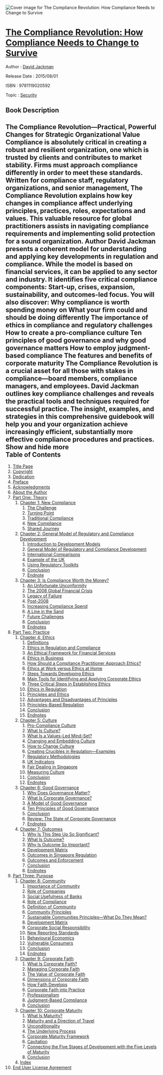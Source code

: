 ![Cover image for The Compliance Revolution: How Compliance Needs to Change to Survive](https://imgdetail.ebookreading.net/cover/cover/security/EB9781119020592.jpg)

[The Compliance Revolution: How Compliance Needs to Change to Survive](https://ebookreading.net/view/book/The+Compliance+Revolution%3A+How+Compliance+Needs+to+Change+to+Survive-EB9781119020592_1.html "The Compliance Revolution: How Compliance Needs to Change to Survive")
====================================================================================================================

Author : [David Jackman](https://ebookreading.net/search/author/David+Jackman)

Release Date : 2015/08/01

ISBN : 9781119020592

Topic : [Security](https://ebookreading.net/search/category/security)

Book Description
-----------------

 The Compliance Revolution—Practical, Powerful Changes for Strategic Organizational Value
Compliance is absolutely critical in creating a robust and resilient organization, one which is trusted by clients and contributes to market stability. Firms must approach compliance differently in order to meet these standards. Written for compliance staff, regulatory organizations, and senior management, The Compliance Revolution explains how key changes in compliance affect underlying principles, practices, roles, expectations and values. This valuable resource for global practitioners assists in navigating compliance requirements and implementing solid protection for a sound organization.
Author David Jackman presents a coherent model for understanding and applying key developments in regulation and compliance. While the model is based on financial services, it can be applied to any sector and industry. It identifies five critical compliance components: Start-up, crises, expansion, sustainability, and outcomes-led focus.
You will also discover:
Why compliance is worth spending money on
What your firm could and should be doing differently
The importance of ethics in compliance and regulatory challenges
How to create a pro-compliance culture
Ten principles of good governance and why good governance matters
How to employ judgment-based compliance
The features and benefits of corporate maturity
The Compliance Revolution is a crucial asset for all those with stakes in compliance—board members, compliance managers, and employees. David Jackman outlines key compliance challenges and reveals the practical tools and techniques required for successful practice. The insight, examples, and strategies in this comprehensive guidebook will help you and your organization achieve increasingly efficient, substantially more effective compliance procedures and practices.
        Show and hide more                
Table of Contents
-----------------

1. [Title Page](https://ebookreading.net/view/book/The+Compliance+Revolution%3A+How+Compliance+Needs+to+Change+to+Survive-EB9781119020592_4.html#titlepage)
1. [Copyright](https://ebookreading.net/view/book/The+Compliance+Revolution%3A+How+Compliance+Needs+to+Change+to+Survive-EB9781119020592_5.html#f1)
1. [Dedication](https://ebookreading.net/view/book/The+Compliance+Revolution%3A+How+Compliance+Needs+to+Change+to+Survive-EB9781119020592_6.html#f2)
1. [Preface](https://ebookreading.net/view/book/The+Compliance+Revolution%3A+How+Compliance+Needs+to+Change+to+Survive-EB9781119020592_7.html#f3)
1. [Acknowledgments](https://ebookreading.net/view/book/The+Compliance+Revolution%3A+How+Compliance+Needs+to+Change+to+Survive-EB9781119020592_8.html#f4)
1. [About the Author](https://ebookreading.net/view/book/The+Compliance+Revolution%3A+How+Compliance+Needs+to+Change+to+Survive-EB9781119020592_9.html#f5)
1. [Part One: Theory](https://ebookreading.net/view/book/The+Compliance+Revolution%3A+How+Compliance+Needs+to+Change+to+Survive-EB9781119020592_10.html#p1)
    1. [Chapter 1: New Compliance](https://ebookreading.net/view/book/The+Compliance+Revolution%3A+How+Compliance+Needs+to+Change+to+Survive-EB9781119020592_11.html#c1)
        1. [The Challenge](https://ebookreading.net/view/book/The+Compliance+Revolution%3A+How+Compliance+Needs+to+Change+to+Survive-EB9781119020592_11.html#c01_level1_1)
        1. [Turning Point](https://ebookreading.net/view/book/The+Compliance+Revolution%3A+How+Compliance+Needs+to+Change+to+Survive-EB9781119020592_11.html#c01_level1_2)
        1. [Traditional Compliance](https://ebookreading.net/view/book/The+Compliance+Revolution%3A+How+Compliance+Needs+to+Change+to+Survive-EB9781119020592_11.html#c01_level1_3)
        1. [New Compliance](https://ebookreading.net/view/book/The+Compliance+Revolution%3A+How+Compliance+Needs+to+Change+to+Survive-EB9781119020592_11.html#c01_level1_4)
        1. [Shared Journey](https://ebookreading.net/view/book/The+Compliance+Revolution%3A+How+Compliance+Needs+to+Change+to+Survive-EB9781119020592_11.html#c01_level1_5)
    1. [Chapter 2: General Model of Regulatory and Compliance Development](https://ebookreading.net/view/book/The+Compliance+Revolution%3A+How+Compliance+Needs+to+Change+to+Survive-EB9781119020592_12.html#c2)
        1. [Introduction to Development Models](https://ebookreading.net/view/book/The+Compliance+Revolution%3A+How+Compliance+Needs+to+Change+to+Survive-EB9781119020592_12.html#c02_level1_1)
        1. [General Model of Regulatory and Compliance Development](https://ebookreading.net/view/book/The+Compliance+Revolution%3A+How+Compliance+Needs+to+Change+to+Survive-EB9781119020592_12.html#c02_level1_2)
        1. [International Comparisons](https://ebookreading.net/view/book/The+Compliance+Revolution%3A+How+Compliance+Needs+to+Change+to+Survive-EB9781119020592_12.html#c02_level1_3)
        1. [Example of the UK](https://ebookreading.net/view/book/The+Compliance+Revolution%3A+How+Compliance+Needs+to+Change+to+Survive-EB9781119020592_12.html#c02_level1_4)
        1. [Using Regulatory Toolkits](https://ebookreading.net/view/book/The+Compliance+Revolution%3A+How+Compliance+Needs+to+Change+to+Survive-EB9781119020592_12.html#c02_level1_5)
        1. [Conclusion](https://ebookreading.net/view/book/The+Compliance+Revolution%3A+How+Compliance+Needs+to+Change+to+Survive-EB9781119020592_12.html#c02_level1_6)
        1. [Endnote](https://ebookreading.net/view/book/The+Compliance+Revolution%3A+How+Compliance+Needs+to+Change+to+Survive-EB9781119020592_12.html#c02_level1_7)
    1. [Chapter 3: Is Compliance Worth the Money?](https://ebookreading.net/view/book/The+Compliance+Revolution%3A+How+Compliance+Needs+to+Change+to+Survive-EB9781119020592_13.html#c3)
        1. [An Unfortunate Unconformity](https://ebookreading.net/view/book/The+Compliance+Revolution%3A+How+Compliance+Needs+to+Change+to+Survive-EB9781119020592_13.html#c03_level1_1)
        1. [The 2008 Global Financial Crisis](https://ebookreading.net/view/book/The+Compliance+Revolution%3A+How+Compliance+Needs+to+Change+to+Survive-EB9781119020592_13.html#c03_level1_2)
        1. [Legacy of Failure](https://ebookreading.net/view/book/The+Compliance+Revolution%3A+How+Compliance+Needs+to+Change+to+Survive-EB9781119020592_13.html#c03_level1_3)
        1. [Post-2008](https://ebookreading.net/view/book/The+Compliance+Revolution%3A+How+Compliance+Needs+to+Change+to+Survive-EB9781119020592_13.html#c03_level1_4)
        1. [Increasing Compliance Spend](https://ebookreading.net/view/book/The+Compliance+Revolution%3A+How+Compliance+Needs+to+Change+to+Survive-EB9781119020592_13.html#c03_level1_5)
        1. [A Line in the Sand](https://ebookreading.net/view/book/The+Compliance+Revolution%3A+How+Compliance+Needs+to+Change+to+Survive-EB9781119020592_13.html#c03_level1_6)
        1. [Future Challenges](https://ebookreading.net/view/book/The+Compliance+Revolution%3A+How+Compliance+Needs+to+Change+to+Survive-EB9781119020592_13.html#c03_level1_7)
        1. [Conclusion](https://ebookreading.net/view/book/The+Compliance+Revolution%3A+How+Compliance+Needs+to+Change+to+Survive-EB9781119020592_13.html#c03_level1_8)
        1. [Endnotes](https://ebookreading.net/view/book/The+Compliance+Revolution%3A+How+Compliance+Needs+to+Change+to+Survive-EB9781119020592_13.html#c03_level1_9)
1. [Part Two: Practice](https://ebookreading.net/view/book/The+Compliance+Revolution%3A+How+Compliance+Needs+to+Change+to+Survive-EB9781119020592_14.html#p2)
    1. [Chapter 4: Ethics](https://ebookreading.net/view/book/The+Compliance+Revolution%3A+How+Compliance+Needs+to+Change+to+Survive-EB9781119020592_15.html#c4)
        1. [Definitions](https://ebookreading.net/view/book/The+Compliance+Revolution%3A+How+Compliance+Needs+to+Change+to+Survive-EB9781119020592_15.html#c04_level1_1)
        1. [Ethics in Regulation and Compliance](https://ebookreading.net/view/book/The+Compliance+Revolution%3A+How+Compliance+Needs+to+Change+to+Survive-EB9781119020592_15.html#c04_level1_2)
        1. [An Ethical Framework for Financial Services](https://ebookreading.net/view/book/The+Compliance+Revolution%3A+How+Compliance+Needs+to+Change+to+Survive-EB9781119020592_15.html#c04_level1_3)
        1. [Ethics in Business](https://ebookreading.net/view/book/The+Compliance+Revolution%3A+How+Compliance+Needs+to+Change+to+Survive-EB9781119020592_15.html#c04_level1_4)
        1. [How Should a Compliance Practitioner Approach Ethics?](https://ebookreading.net/view/book/The+Compliance+Revolution%3A+How+Compliance+Needs+to+Change+to+Survive-EB9781119020592_15.html#c04_level1_5)
        1. [Ethics at Work versus Ethics at Home](https://ebookreading.net/view/book/The+Compliance+Revolution%3A+How+Compliance+Needs+to+Change+to+Survive-EB9781119020592_15.html#c04_level1_6)
        1. [Steps Towards Developing Ethics](https://ebookreading.net/view/book/The+Compliance+Revolution%3A+How+Compliance+Needs+to+Change+to+Survive-EB9781119020592_15.html#c04_level1_7)
        1. [Main Tools for Identifying and Applying Corporate Ethics](https://ebookreading.net/view/book/The+Compliance+Revolution%3A+How+Compliance+Needs+to+Change+to+Survive-EB9781119020592_15.html#c04_level1_8)
        1. [Three Critical Steps in Establishing Ethics](https://ebookreading.net/view/book/The+Compliance+Revolution%3A+How+Compliance+Needs+to+Change+to+Survive-EB9781119020592_15.html#c04_level1_9)
        1. [Ethics in Regulation](https://ebookreading.net/view/book/The+Compliance+Revolution%3A+How+Compliance+Needs+to+Change+to+Survive-EB9781119020592_15.html#c04_level1_10)
        1. [Principles and Ethics](https://ebookreading.net/view/book/The+Compliance+Revolution%3A+How+Compliance+Needs+to+Change+to+Survive-EB9781119020592_15.html#c04_level1_11)
        1. [Advantages and Disadvantages of Principles](https://ebookreading.net/view/book/The+Compliance+Revolution%3A+How+Compliance+Needs+to+Change+to+Survive-EB9781119020592_15.html#c04_level1_12)
        1. [Principles-Based Regulation](https://ebookreading.net/view/book/The+Compliance+Revolution%3A+How+Compliance+Needs+to+Change+to+Survive-EB9781119020592_15.html#c04_level1_13)
        1. [Conclusion](https://ebookreading.net/view/book/The+Compliance+Revolution%3A+How+Compliance+Needs+to+Change+to+Survive-EB9781119020592_15.html#c04_level1_14)
        1. [Endnotes](https://ebookreading.net/view/book/The+Compliance+Revolution%3A+How+Compliance+Needs+to+Change+to+Survive-EB9781119020592_15.html#c04_level1_15)
    1. [Chapter 5: Culture](https://ebookreading.net/view/book/The+Compliance+Revolution%3A+How+Compliance+Needs+to+Change+to+Survive-EB9781119020592_16.html#c5)
        1. [Pro-Compliance Culture](https://ebookreading.net/view/book/The+Compliance+Revolution%3A+How+Compliance+Needs+to+Change+to+Survive-EB9781119020592_16.html#c05_level1_1)
        1. [What Is Culture?](https://ebookreading.net/view/book/The+Compliance+Revolution%3A+How+Compliance+Needs+to+Change+to+Survive-EB9781119020592_16.html#c05_level1_2)
        1. [What Is a Values-Led Mind-Set?](https://ebookreading.net/view/book/The+Compliance+Revolution%3A+How+Compliance+Needs+to+Change+to+Survive-EB9781119020592_16.html#c05_level1_3)
        1. [Changing and Embedding Culture](https://ebookreading.net/view/book/The+Compliance+Revolution%3A+How+Compliance+Needs+to+Change+to+Survive-EB9781119020592_16.html#c05_level1_4)
        1. [How to Change Culture](https://ebookreading.net/view/book/The+Compliance+Revolution%3A+How+Compliance+Needs+to+Change+to+Survive-EB9781119020592_16.html#c05_level1_5)
        1. [Creating Crucibles in Regulation—Examples](https://ebookreading.net/view/book/The+Compliance+Revolution%3A+How+Compliance+Needs+to+Change+to+Survive-EB9781119020592_16.html#c05_level1_6)
        1. [Regulatory Methodologies](https://ebookreading.net/view/book/The+Compliance+Revolution%3A+How+Compliance+Needs+to+Change+to+Survive-EB9781119020592_16.html#c05_level1_7)
        1. [UK Indicators](https://ebookreading.net/view/book/The+Compliance+Revolution%3A+How+Compliance+Needs+to+Change+to+Survive-EB9781119020592_16.html#c05_level1_8)
        1. [Fair Dealing in Singapore](https://ebookreading.net/view/book/The+Compliance+Revolution%3A+How+Compliance+Needs+to+Change+to+Survive-EB9781119020592_16.html#c05_level1_9)
        1. [Measuring Culture](https://ebookreading.net/view/book/The+Compliance+Revolution%3A+How+Compliance+Needs+to+Change+to+Survive-EB9781119020592_16.html#c05_level1_10)
        1. [Conclusion](https://ebookreading.net/view/book/The+Compliance+Revolution%3A+How+Compliance+Needs+to+Change+to+Survive-EB9781119020592_16.html#c05_level1_11)
        1. [Endnotes](https://ebookreading.net/view/book/The+Compliance+Revolution%3A+How+Compliance+Needs+to+Change+to+Survive-EB9781119020592_16.html#c05_level1_12)
    1. [Chapter 6: Good Governance](https://ebookreading.net/view/book/The+Compliance+Revolution%3A+How+Compliance+Needs+to+Change+to+Survive-EB9781119020592_17.html#c6)
        1. [Why Does Governance Matter?](https://ebookreading.net/view/book/The+Compliance+Revolution%3A+How+Compliance+Needs+to+Change+to+Survive-EB9781119020592_17.html#c06_level1_1)
        1. [What Is Corporate Governance?](https://ebookreading.net/view/book/The+Compliance+Revolution%3A+How+Compliance+Needs+to+Change+to+Survive-EB9781119020592_17.html#c06_level1_2)
        1. [A Model of Good Governance](https://ebookreading.net/view/book/The+Compliance+Revolution%3A+How+Compliance+Needs+to+Change+to+Survive-EB9781119020592_17.html#c06_level1_3)
        1. [Ten Principles of Good Governance](https://ebookreading.net/view/book/The+Compliance+Revolution%3A+How+Compliance+Needs+to+Change+to+Survive-EB9781119020592_17.html#c06_level1_4)
        1. [Conclusion](https://ebookreading.net/view/book/The+Compliance+Revolution%3A+How+Compliance+Needs+to+Change+to+Survive-EB9781119020592_17.html#c06_level1_5)
        1. [Review: The State of Corporate Governance](https://ebookreading.net/view/book/The+Compliance+Revolution%3A+How+Compliance+Needs+to+Change+to+Survive-EB9781119020592_17.html#c06_level1_6)
        1. [Endnotes](https://ebookreading.net/view/book/The+Compliance+Revolution%3A+How+Compliance+Needs+to+Change+to+Survive-EB9781119020592_17.html#c06_level1_7)
    1. [Chapter 7: Outcomes](https://ebookreading.net/view/book/The+Compliance+Revolution%3A+How+Compliance+Needs+to+Change+to+Survive-EB9781119020592_18.html#c7)
        1. [Why Is This Step Up So Significant?](https://ebookreading.net/view/book/The+Compliance+Revolution%3A+How+Compliance+Needs+to+Change+to+Survive-EB9781119020592_18.html#c07_level1_1)
        1. [What Is Outcome?](https://ebookreading.net/view/book/The+Compliance+Revolution%3A+How+Compliance+Needs+to+Change+to+Survive-EB9781119020592_18.html#c07_level1_2)
        1. [Why Is Outcome So Important?](https://ebookreading.net/view/book/The+Compliance+Revolution%3A+How+Compliance+Needs+to+Change+to+Survive-EB9781119020592_18.html#c07_level1_3)
        1. [Development Matrix](https://ebookreading.net/view/book/The+Compliance+Revolution%3A+How+Compliance+Needs+to+Change+to+Survive-EB9781119020592_18.html#c07_level1_4)
        1. [Outcomes in Singapore Regulation](https://ebookreading.net/view/book/The+Compliance+Revolution%3A+How+Compliance+Needs+to+Change+to+Survive-EB9781119020592_18.html#c07_level1_5)
        1. [Outcomes and Enforcement](https://ebookreading.net/view/book/The+Compliance+Revolution%3A+How+Compliance+Needs+to+Change+to+Survive-EB9781119020592_18.html#c07_level1_6)
        1. [Conclusion](https://ebookreading.net/view/book/The+Compliance+Revolution%3A+How+Compliance+Needs+to+Change+to+Survive-EB9781119020592_18.html#c07_level1_7)
        1. [Endnotes](https://ebookreading.net/view/book/The+Compliance+Revolution%3A+How+Compliance+Needs+to+Change+to+Survive-EB9781119020592_18.html#c07_level1_8)
1. [Part Three: Purpose](https://ebookreading.net/view/book/The+Compliance+Revolution%3A+How+Compliance+Needs+to+Change+to+Survive-EB9781119020592_19.html#p3)
    1. [Chapter 8: Community](https://ebookreading.net/view/book/The+Compliance+Revolution%3A+How+Compliance+Needs+to+Change+to+Survive-EB9781119020592_20.html#c8)
        1. [Importance of Community](https://ebookreading.net/view/book/The+Compliance+Revolution%3A+How+Compliance+Needs+to+Change+to+Survive-EB9781119020592_20.html#c08_level1_1)
        1. [Role of Companies](https://ebookreading.net/view/book/The+Compliance+Revolution%3A+How+Compliance+Needs+to+Change+to+Survive-EB9781119020592_20.html#c08_level1_2)
        1. [Social Usefulness of Banks](https://ebookreading.net/view/book/The+Compliance+Revolution%3A+How+Compliance+Needs+to+Change+to+Survive-EB9781119020592_20.html#c08_level1_3)
        1. [Role of Compliance](https://ebookreading.net/view/book/The+Compliance+Revolution%3A+How+Compliance+Needs+to+Change+to+Survive-EB9781119020592_20.html#c08_level1_4)
        1. [Definition of Community](https://ebookreading.net/view/book/The+Compliance+Revolution%3A+How+Compliance+Needs+to+Change+to+Survive-EB9781119020592_20.html#c08_level1_5)
        1. [Community Principles](https://ebookreading.net/view/book/The+Compliance+Revolution%3A+How+Compliance+Needs+to+Change+to+Survive-EB9781119020592_20.html#c08_level1_6)
        1. [Sustainable Communities Principles—What Do They Mean?](https://ebookreading.net/view/book/The+Compliance+Revolution%3A+How+Compliance+Needs+to+Change+to+Survive-EB9781119020592_20.html#c08_level1_7)
        1. [Development Matrix](https://ebookreading.net/view/book/The+Compliance+Revolution%3A+How+Compliance+Needs+to+Change+to+Survive-EB9781119020592_20.html#c08_level1_8)
        1. [Corporate Social Responsibility](https://ebookreading.net/view/book/The+Compliance+Revolution%3A+How+Compliance+Needs+to+Change+to+Survive-EB9781119020592_20.html#c08_level1_9)
        1. [New Reporting Standards](https://ebookreading.net/view/book/The+Compliance+Revolution%3A+How+Compliance+Needs+to+Change+to+Survive-EB9781119020592_20.html#c08_level1_10)
        1. [Behavioural Economics](https://ebookreading.net/view/book/The+Compliance+Revolution%3A+How+Compliance+Needs+to+Change+to+Survive-EB9781119020592_20.html#c08_level1_11)
        1. [Vulnerable Consumers](https://ebookreading.net/view/book/The+Compliance+Revolution%3A+How+Compliance+Needs+to+Change+to+Survive-EB9781119020592_20.html#c08_level1_12)
        1. [Conclusion](https://ebookreading.net/view/book/The+Compliance+Revolution%3A+How+Compliance+Needs+to+Change+to+Survive-EB9781119020592_20.html#c08_level1_13)
        1. [Endnotes](https://ebookreading.net/view/book/The+Compliance+Revolution%3A+How+Compliance+Needs+to+Change+to+Survive-EB9781119020592_20.html#c08_level1_14)
    1. [Chapter 9: Corporate Faith](https://ebookreading.net/view/book/The+Compliance+Revolution%3A+How+Compliance+Needs+to+Change+to+Survive-EB9781119020592_21.html#c9)
        1. [What Is Corporate Faith?](https://ebookreading.net/view/book/The+Compliance+Revolution%3A+How+Compliance+Needs+to+Change+to+Survive-EB9781119020592_21.html#c09_level1_1)
        1. [Managing Corporate Faith](https://ebookreading.net/view/book/The+Compliance+Revolution%3A+How+Compliance+Needs+to+Change+to+Survive-EB9781119020592_21.html#c09_level1_2)
        1. [The Value of Corporate Faith](https://ebookreading.net/view/book/The+Compliance+Revolution%3A+How+Compliance+Needs+to+Change+to+Survive-EB9781119020592_21.html#c09_level1_3)
        1. [Dimensions of Corporate Faith](https://ebookreading.net/view/book/The+Compliance+Revolution%3A+How+Compliance+Needs+to+Change+to+Survive-EB9781119020592_21.html#c09_level1_4)
        1. [How Faith Develops](https://ebookreading.net/view/book/The+Compliance+Revolution%3A+How+Compliance+Needs+to+Change+to+Survive-EB9781119020592_21.html#c09_level1_5)
        1. [Corporate Faith into Practice](https://ebookreading.net/view/book/The+Compliance+Revolution%3A+How+Compliance+Needs+to+Change+to+Survive-EB9781119020592_21.html#c09_level1_6)
        1. [Professionalism](https://ebookreading.net/view/book/The+Compliance+Revolution%3A+How+Compliance+Needs+to+Change+to+Survive-EB9781119020592_21.html#c09_level1_7)
        1. [Judgment-Based Compliance](https://ebookreading.net/view/book/The+Compliance+Revolution%3A+How+Compliance+Needs+to+Change+to+Survive-EB9781119020592_21.html#c09_level1_8)
        1. [Conclusion](https://ebookreading.net/view/book/The+Compliance+Revolution%3A+How+Compliance+Needs+to+Change+to+Survive-EB9781119020592_21.html#c09_level1_9)
    1. [Chapter 10: Corporate Maturity](https://ebookreading.net/view/book/The+Compliance+Revolution%3A+How+Compliance+Needs+to+Change+to+Survive-EB9781119020592_22.html#c10)
        1. [What Is Maturity?](https://ebookreading.net/view/book/The+Compliance+Revolution%3A+How+Compliance+Needs+to+Change+to+Survive-EB9781119020592_22.html#c010_level1_1)
        1. [Maturity and a Direction of Travel](https://ebookreading.net/view/book/The+Compliance+Revolution%3A+How+Compliance+Needs+to+Change+to+Survive-EB9781119020592_22.html#c010_level1_2)
        1. [Unconditionality](https://ebookreading.net/view/book/The+Compliance+Revolution%3A+How+Compliance+Needs+to+Change+to+Survive-EB9781119020592_22.html#c010_level1_3)
        1. [The Underlying Process](https://ebookreading.net/view/book/The+Compliance+Revolution%3A+How+Compliance+Needs+to+Change+to+Survive-EB9781119020592_22.html#c010_level1_4)
        1. [Corporate Maturity Framework](https://ebookreading.net/view/book/The+Compliance+Revolution%3A+How+Compliance+Needs+to+Change+to+Survive-EB9781119020592_22.html#c010_level1_5)
        1. [Cavitation](https://ebookreading.net/view/book/The+Compliance+Revolution%3A+How+Compliance+Needs+to+Change+to+Survive-EB9781119020592_22.html#c010_level1_6)
        1. [Connecting the Five Stages of Development with the Five Levels of Maturity](https://ebookreading.net/view/book/The+Compliance+Revolution%3A+How+Compliance+Needs+to+Change+to+Survive-EB9781119020592_22.html#c010_level1_7)
        1. [Conclusion](https://ebookreading.net/view/book/The+Compliance+Revolution%3A+How+Compliance+Needs+to+Change+to+Survive-EB9781119020592_22.html#c010_level1_8)
    1. [Index](https://ebookreading.net/view/book/The+Compliance+Revolution%3A+How+Compliance+Needs+to+Change+to+Survive-EB9781119020592_23.html)
1. [End User License Agreement](https://ebookreading.net/view/book/The+Compliance+Revolution%3A+How+Compliance+Needs+to+Change+to+Survive-EB9781119020592_24.html)
